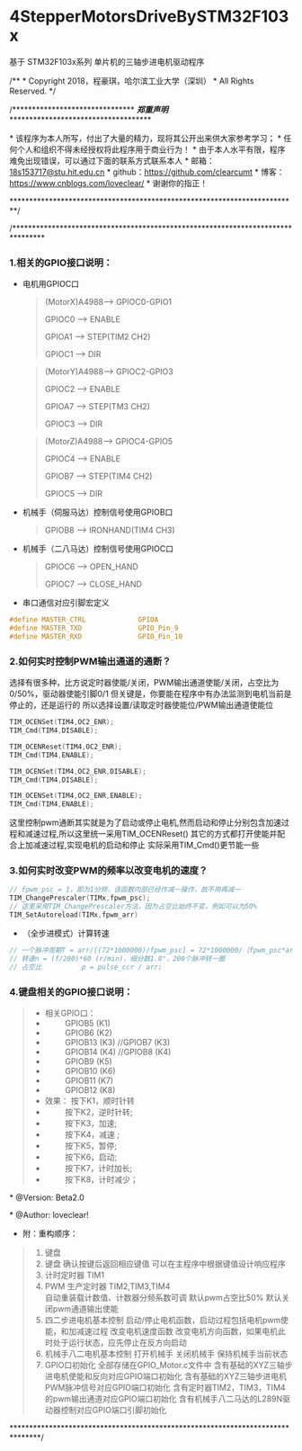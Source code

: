# 4StepperMotorsDriveBySTM32F103x
基于 STM32F103x系列 单片机的三轴步进电机驱动程序

/**
 \*  Copyright 2018，程豪琪，哈尔滨工业大学（深圳）
 \*  All Rights Reserved.
 */

/******************************* ***郑重声明*** ************************************
 
\* 该程序为本人所写，付出了大量的精力，现将其公开出来供大家参考学习；
\* 任何个人和组织不得未经授权将此程序用于商业行为！
\* 由于本人水平有限，程序难免出现错误，可以通过下面的联系方式联系本人
\* 邮箱：18s153717@stu.hit.edu.cn
\* github：https://github.com/clearcumt
\* 博客：https://www.cnblogs.com/loveclear/
\* 谢谢你的指正！
 
*************************************************************************/

/********************************************************************************

### 1.相关的GPIO接口说明：  	
* 电机用GPIOC口

	> (MotorX)A4988--> GPIOC0-GPIO1
	> 
	> GPIOC0 	--> ENABLE
	> 
	> GPIOA1 	--> STEP(TIM2 CH2)
	> 
	> GPIOC1	--> DIR  
	> 
	
	> (MotorY)A4988--> GPIOC2-GPIO3
	> 
	> GPIOC2 	--> ENABLE
	> 
	> GPIOA7 	--> STEP(TM3 CH2)
	> 
	> GPIOC3	--> DIR  
	
	> (MotorZ)A4988--> GPIOC4-GPIO5
	> 
	> GPIOC4 	--> ENABLE
	> 
	> GPIOB7 	--> STEP(TIM4 CH2)
	> 
	> GPIOC5	--> DIR
	>
	
* 机械手（伺服马达）控制信号使用GPIOB口
	> GPIOB8	--> IRONHAND(TIM4 CH3)

* 机械手（二八马达）控制信号使用GPIOC口
	> GPIOC6	--> OPEN_HAND
	>   
	> GPIOC7	--> CLOSE_HAND
	
* 串口通信对应引脚宏定义
```c
#define MASTER_CTRL				GPIOA
#define MASTER_TXD 				GPIO_Pin_9
#define MASTER_RXD 				GPIO_Pin_10
```
				
### 2.如何实时控制PWM输出通道的通断？

选择有很多种，比方说定时器使能/关闭，PWM输出通道使能/关闭，占空比为0/50%，驱动器使能引脚0/1
但关键是，你要能在程序中有办法监测到电机当前是停止的，还是运行的
所以选择设置/读取定时器使能位/PWM输出通道使能位
```c	
TIM_OCENSet(TIM4,OC2_ENR);
TIM_Cmd(TIM4,DISABLE);

TIM_OCENReset(TIM4,OC2_ENR);			
TIM_Cmd(TIM4,ENABLE);

TIM_OCENSet(TIM4,OC2_ENR,DISABLE);
TIM_Cmd(TIM4,DISABLE);

TIM_OCENSet(TIM4,OC2_ENR,ENABLE);
TIM_Cmd(TIM4,ENABLE);
```	

这里控制pwm通断其实就是为了启动或停止电机,然而启动和停止分别包含加速过程和减速过程,所以这里统一采用TIM_OCENReset()
其它的方式都打开使能并配合上加减速过程,实现电机的启动和停止
实际采用TIM_Cmd()更节能一些
	
### 3.如何实时改变PWM的频率以改变电机的速度？

```c
// fpwm_psc = 1，即为1分频，该函数内部已经作减一操作，故不用再减一
TIM_ChangePrescaler(TIMx,fpwm_psc);	
// 这里采用TIM_ChangePrescaler方法，因为占空比始终不变，例如可以为50%
TIM_SetAutoreload(TIMx,fpwm_arr)		
```
* （全步进模式）计算转速

```c
// 一个脉冲周期T = arr/[(72*1000000)/fpwm_psc] = 72*1000000/（fpwm_psc*arr）(s) ,f = 1/T (Hz)
// 转速n = (f/200)*60 (r/min)，细分数1.8°，200个脉冲转一圈
// 占空比			p = pulse_ccr / arr;
```						
				

### 4.键盘相关的GPIO接口说明：

> * 相关GPIO口： 
> *	&nbsp;&nbsp;&nbsp;&nbsp;&nbsp;&nbsp;&nbsp;&nbsp;				GPIOB5	(K1)
> *	&nbsp;&nbsp;&nbsp;&nbsp;&nbsp;&nbsp;&nbsp;&nbsp;				GPIOB6	(K2)				
> *	&nbsp;&nbsp;&nbsp;&nbsp;&nbsp;&nbsp;&nbsp;&nbsp;				GPIOB13 (K3)	//GPIOB7  (K3)
> *	&nbsp;&nbsp;&nbsp;&nbsp;&nbsp;&nbsp;&nbsp;&nbsp;				GPIOB14	(K4)	//GPIOB8  (K4)	
> *	&nbsp;&nbsp;&nbsp;&nbsp;&nbsp;&nbsp;&nbsp;&nbsp;				GPIOB9	(K5)
> *	&nbsp;&nbsp;&nbsp;&nbsp;&nbsp;&nbsp;&nbsp;&nbsp;				GPIOB10	(K6)
> *	&nbsp;&nbsp;&nbsp;&nbsp;&nbsp;&nbsp;&nbsp;&nbsp;				GPIOB11	(K7)
> *	&nbsp;&nbsp;&nbsp;&nbsp;&nbsp;&nbsp;&nbsp;&nbsp;				GPIOB12	(K8)
> * 效果： 		按下K1，顺时针转
> *	&nbsp;&nbsp;&nbsp;&nbsp;&nbsp;&nbsp;&nbsp;&nbsp;	   		按下K2，逆时针转;
> *  &nbsp;&nbsp;&nbsp;&nbsp;&nbsp;&nbsp;&nbsp;&nbsp;		   			按下K3，加速;
> *	&nbsp;&nbsp;&nbsp;&nbsp;&nbsp;&nbsp;&nbsp;&nbsp;		   		按下K4，减速 ;
> *	&nbsp;&nbsp;&nbsp;&nbsp;&nbsp;&nbsp;&nbsp;&nbsp;		   		按下K5，暂停;
> *	&nbsp;&nbsp;&nbsp;&nbsp;&nbsp;&nbsp;&nbsp;&nbsp;		   		按下K6，启动;
> *	&nbsp;&nbsp;&nbsp;&nbsp;&nbsp;&nbsp;&nbsp;&nbsp;		   		按下K7，计时加长;
> *	&nbsp;&nbsp;&nbsp;&nbsp;&nbsp;&nbsp;&nbsp;&nbsp;		   		按下K8，计时减少；


\* @Version: Beta2.0  

\* @Author: loveclear!

* 附：重构顺序：

>	1. 键盘
>	1. 键盘
		确认按键后返回相应键值
		可以在主程序中根据键值设计响应程序
>	2. 计时定时器 TIM1			
>	3. PWM 生产定时器 TIM2,TIM3,TIM4			
		自动重装载计数值、计数器分频系数可调
		默认pwm占空比50%
		默认关闭pwm通道输出使能
>	4. 四二步进电机基本控制
		启动/停止电机函数，启动过程包括电机pwm使能，和加减速过程
		改变电机速度函数
		改变电机方向函数，如果电机此时处于运行状态，应先停止在反方向启动
>	5. 机械手八二电机基本控制
		打开机械手
		关闭机械手
		保持机械手当前状态
>	6. GPIO口初始化
		全部存储在GPIO_Motor.c文件中
		含有基础的XYZ三轴步进电机使能和反向对应GPIO端口初始化
		含有基础的XYZ三轴步进电机PWM脉冲信号对应GPIO端口初始化
		含有定时器TIM2，TIM3，TIM4的pwm输出通道对应GPIO端口初始化
		含有机械手八二马达的L289N驱动器控制对应GPIO端口引脚初始化
		
*******************************************************************************/